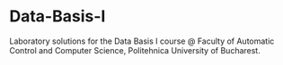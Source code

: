 # Data-Basis-I
Laboratory solutions for the Data Basis I course @ Faculty of Automatic Control and Computer Science, Politehnica University of Bucharest.
